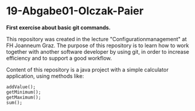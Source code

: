 # 19-Abgabe01-Olczak-Paier
**First exercise about basic git commands.**

This repository was created in the lecture "Configurationmanagement" at FH Joanneum Graz.
The purpose of this repository is to learn how to work together with another software developer by using git, in order to increase efficiency and to support a good workflow.

Content of this repository is a java project with a simple calculator application, using methods like:
````
addValue();
getMinimum();
getMaximum();
sum();
````

